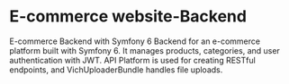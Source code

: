 # E-commerce website-Backend
E-commerce Backend with Symfony 6 Backend for an e-commerce platform built with Symfony 6. It manages products, categories, and user authentication with JWT. API Platform is used for creating RESTful endpoints, and VichUploaderBundle handles file uploads.
